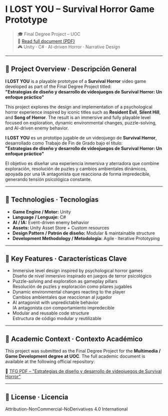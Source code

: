 # I LOST YOU – Survival Horror Game Prototype

> 🎓 Final Degree Project – UOC  
> 📄 [Read full document (PDF)](https://hdl.handle.net/10609/152869)  
> 🎮 Unity · C# · AI-driven Horror · Narrative Design

---

## 🧠 Project Overview · Descripción General

**I LOST YOU** is a playable prototype of a **Survival Horror** video game developed as part of the Final Degree Project titled:  
**"Estrategias de diseño y desarrollo de videojuegos de Survival Horror: Un enfoque práctico"**

This project explores the design and implementation of a psychological horror experience inspired by iconic titles such as **Resident Evil**, **Silent Hill**, and **Song of Horror**. The result is an immersive and fully playable level focused on exploration, dynamic environmental changes, puzzle-solving, and AI-driven enemy behavior.

**I LOST YOU** es un prototipo jugable de un videojuego de **Survival Horror**, desarrollado como Trabajo de Fin de Grado bajo el título:  
**"Estrategias de diseño y desarrollo de videojuegos de Survival Horror: Un enfoque práctico"**

El objetivo es diseñar una experiencia inmersiva y aterradora que combine exploración, resolución de puzles y cambios ambientales dinámicos, apoyada por una IA antagonista que reacciona de forma impredecible, generando tensión psicológica constante.

---

## 🔧 Technologies · Tecnologías

- **Game Engine / Motor:** Unity
- **Language / Lenguaje:** C#
- **AI / IA:** Event-driven enemy behavior
- **Assets:** Unity Asset Store + Custom resources
- **Design Pattern / Patrón de diseño:** Modular & maintainable structure
- **Development Methodology / Metodología:** Agile · Iterative Prototyping

---

## 🧩 Key Features · Características Clave

- Immersive level design inspired by psychological horror games  
  Diseño de nivel inmersivo inspirado en juegos de terror psicológico
- Puzzle-solving and exploration as gameplay pillars  
  Resolución de puzles y exploración como pilares jugables
- Dynamic environmental changes reacting to the player  
  Cambios ambientales que reaccionan al jugador
- AI antagonist with unpredictable behavior  
  IA antagonista con comportamiento impredecible
- Modular and reusable code structure  
  Estructura de código modular y reutilizable

---
## 📄 Academic Context · Contexto Académico

This project was submitted as the Final Degree Project for the **Multimedia / Game Development degree at UOC**. The full academic document is available at the following official repository:

📎 [TFG PDF – "Estrategias de diseño y desarrollo de videojuegos de Survival Horror"](https://hdl.handle.net/10609/152869)

---

## 🧾 License · Licencia

Attribution-NonCommercial-NoDerivatives 4.0 International
